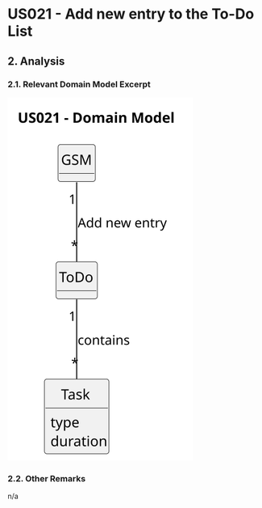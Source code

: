 # US021 - Add new entry to the To-Do List

## 2. Analysis

### 2.1. Relevant Domain Model Excerpt 

![Domain Model](svg/us021-domain-model.svg)

### 2.2. Other Remarks

n/a